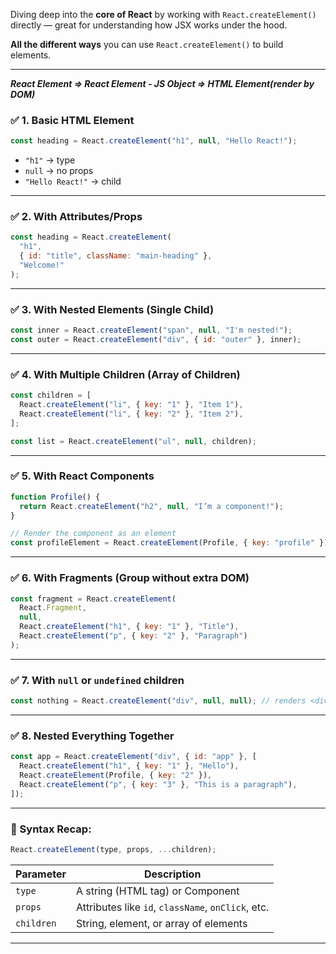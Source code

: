 Diving deep into the **core of React** by working with `React.createElement()` directly — great for understanding how JSX works under the hood.

**All the different ways** you can use `React.createElement()` to build elements.

---

**_React Element => React Element - JS Object => HTML Element(render by DOM)_**

### ✅ **1. Basic HTML Element**

```js
const heading = React.createElement("h1", null, "Hello React!");
```

- `"h1"` → type
- `null` → no props
- `"Hello React!"` → child

---

### ✅ **2. With Attributes/Props**

```js
const heading = React.createElement(
  "h1",
  { id: "title", className: "main-heading" },
  "Welcome!"
);
```

---

### ✅ **3. With Nested Elements (Single Child)**

```js
const inner = React.createElement("span", null, "I'm nested!");
const outer = React.createElement("div", { id: "outer" }, inner);
```

---

### ✅ **4. With Multiple Children (Array of Children)**

```js
const children = [
  React.createElement("li", { key: "1" }, "Item 1"),
  React.createElement("li", { key: "2" }, "Item 2"),
];

const list = React.createElement("ul", null, children);
```

---

### ✅ **5. With React Components**

```js
function Profile() {
  return React.createElement("h2", null, "I’m a component!");
}

// Render the component as an element
const profileElement = React.createElement(Profile, { key: "profile" });
```

---

### ✅ **6. With Fragments (Group without extra DOM)**

```js
const fragment = React.createElement(
  React.Fragment,
  null,
  React.createElement("h1", { key: "1" }, "Title"),
  React.createElement("p", { key: "2" }, "Paragraph")
);
```

---

### ✅ **7. With `null` or `undefined` children**

```js
const nothing = React.createElement("div", null, null); // renders <div></div>
```

---

### ✅ **8. Nested Everything Together**

```js
const app = React.createElement("div", { id: "app" }, [
  React.createElement("h1", { key: "1" }, "Hello"),
  React.createElement(Profile, { key: "2" }),
  React.createElement("p", { key: "3" }, "This is a paragraph"),
]);
```

---

### 🧠 Syntax Recap:

```js
React.createElement(type, props, ...children);
```

| Parameter  | Description                                        |
| ---------- | -------------------------------------------------- |
| `type`     | A string (HTML tag) or Component                   |
| `props`    | Attributes like `id`, `className`, `onClick`, etc. |
| `children` | String, element, or array of elements              |

---
